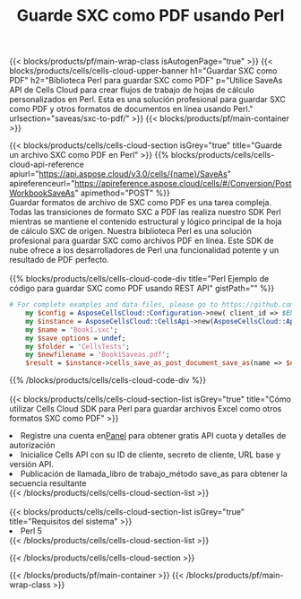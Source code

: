 ﻿---
title:  Guarde SXC como PDF usando Perl
description:  Utilizando Aspose.Cells Cloud SDK para Perl para guardar el archivo en formato SXC como archivo en formato PDF.
---
{{< blocks/products/pf/main-wrap-class isAutogenPage="true" >}}
{{< blocks/products/cells/cells-cloud-upper-banner h1="Guardar SXC como PDF" h2="Biblioteca Perl para guardar SXC como PDF" p="Utilice SaveAs API de Cells Cloud para crear flujos de trabajo de hojas de cálculo personalizados en Perl. Esta es una solución profesional para guardar SXC como PDF y otros formatos de documentos en línea usando Perl." urlsection="saveas/sxc-to-pdf/" >}}
{{< blocks/products/pf/main-container >}}

{{< blocks/products/cells/cells-cloud-section isGrey="true" title="Guarde un archivo SXC como PDF en Perl" >}}
{{% blocks/products/cells/cells-cloud-api-reference apiurl="https://api.aspose.cloud/v3.0/cells/{name}/SaveAs" apireferenceurl="https://apireference.aspose.cloud/cells/#/Conversion/PostWorkbookSaveAs" apimethod="POST" %}}
<br/>
Guardar formatos de archivo de SXC como PDF es una tarea compleja. Todas las transiciones de formato SXC a PDF las realiza nuestro SDK Perl mientras se mantiene el contenido estructural y lógico principal de la hoja de cálculo SXC de origen. Nuestra biblioteca Perl es una solución profesional para guardar SXC como archivos PDF en línea. Este SDK de nube ofrece a los desarrolladores de Perl una funcionalidad potente y un resultado de PDF perfecto.
<br/>
<br/>
{{% blocks/products/cells/cells-cloud-code-div title="Perl Ejemplo de código para guardar SXC como PDF usando REST API" gistPath="" %}}
  
```perl
# For complete examples and data files, please go to https://github.com/aspose-cells-cloud/aspose-cells-cloud-perl/
    my $config = AsposeCellsCloud::Configuration->new( client_id => $ENV{'ProductClientId'}, client_secret => $ENV{'ProductClientSecret'});
    my $instance = AsposeCellsCloud::CellsApi->new(AsposeCellsCloud::ApiClient->new( $config));
    my $name = 'Book1.sxc';
    my $save_options = undef;
    my $folder = 'CellsTests';
    my $newfilename = 'Book1Saveas.pdf';
    $result = $instance->cells_save_as_post_document_save_as(name => $name,save_options => $save_options, newfilename => $newfilename, folder => $folder);
```
  
{{% /blocks/products/cells/cells-cloud-code-div %}}
<br/>
<br/>
{{< blocks/products/cells/cells-cloud-section-list isGrey="true" title="Cómo utilizar Cells Cloud SDK para Perl para guardar archivos Excel como otros formatos SXC como PDF" >}}
<li> Registre una cuenta en<a href="https://dashboard.aspose.cloud/">Panel</a> para obtener gratis API cuota y detalles de autorización</li>
<li>Inicialice Cells API con su ID de cliente, secreto de cliente, URL base y versión API.</li>
<li>Publicación de llamada_libro de trabajo_método save_as para obtener la secuencia resultante</li>
{{< /blocks/products/cells/cells-cloud-section-list >}}
<br/>
<br/>
{{< blocks/products/cells/cells-cloud-section-list isGrey="true" title="Requisitos del sistema" >}}
<li>Perl 5</li>
{{< /blocks/products/cells/cells-cloud-section-list >}}

{{< /blocks/products/cells/cells-cloud-section >}}

{{< /blocks/products/pf/main-container >}}
{{< /blocks/products/pf/main-wrap-class >}}

